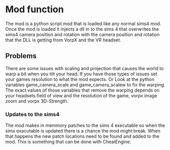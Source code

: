 # Mod function

The mod is a python script mod that is loaded like any normal sims4 mod. Once the mod is loaded it injects a dll in to the sims 4 that overwrites
the sims4 camera position and rotation with the camera position and rotation that the DLL is getting from VorpX and the VR headset.

## Problems
There are some issues with scaling and projection that causes the world to warp a bit when you tilt your head. If you have those types of issues set your games resolution to what the mod expects. Or Look at the python variables game_camera_scale and game_camera_scalew to fix the warping.
The exact values of those variables that remove the warping depends on your headsets field of view and the resolution of the game, vorpx image zoom and vorpx 3D-Strength.

### Updates to the sims4
The mod makes in memmory patches to the sims 4 executable so when the sims exacutable is updated there is a chance the mod might break. When that happens the new patch locations need to be found and added to the mod. This is something that can be done with CheatEngine.
